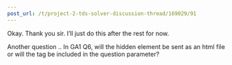 ```yaml
---
post_url: /t/project-2-tds-solver-discussion-thread/169029/91
---
```

Okay. Thank you sir. I’ll just do this after the rest for now.

Another question .. In GA1 Q6, will the hidden element be sent as an html file or will the tag be included in the question parameter?